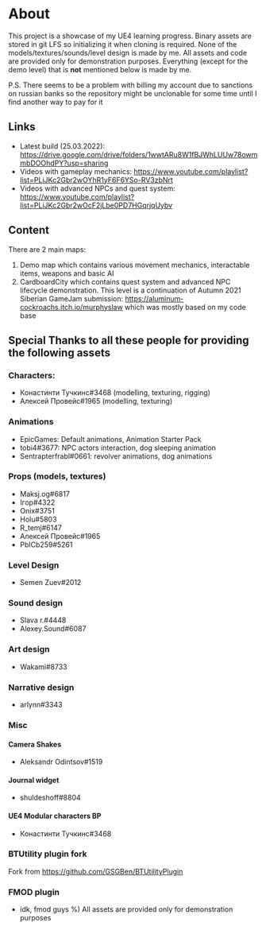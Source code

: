 # About
This project is a showcase of my UE4 learning progress.
Binary assets are stored in git LFS so initializing it when cloning is required.
None of the models/textures/sounds/level design is made by me. All assets and code are provided only for demonstration purposes. Everything (except for the demo level) that is **not** mentioned below is made by me.

P.S. There seems to be a problem with billing my account due to sanctions on russian banks so the repository might be unclonable for some time until I find another way to pay for it 

## Links
- Latest build (25.03.2022): https://drive.google.com/drive/folders/1wwtARu8W1fBJWhLUUw78owmmbDOOhdPY?usp=sharing
- Videos with gameplay mechanics: https://www.youtube.com/playlist?list=PLiJKc2Gbr2wOYhR1yF6F6YSo-RV3zbNrt
- Videos with advanced NPCs and quest system: https://www.youtube.com/playlist?list=PLiJKc2Gbr2wOcF2jLbe0PD7HGqrjqUybv

## Content
There are 2 main maps: 
1. Demo map which contains various movement mechanics, interactable items, weapons and basic AI
2. CardboardCity which contains quest system and advanced NPC lifecycle demonstration. This level is a continuation of Autumn 2021 Siberian GameJam submission: https://aluminum-cockroachs.itch.io/murphyslaw which was mostly based on my code base


## Special Thanks to all these people for providing the following assets ##
### Characters:
- Конастинти Тучкинс#3468 (modelling, texturing, rigging)
- Алексей Провейс#1965 (modelling, texturing)

### Animations
- EpicGames: Default animations, Animation Starter Pack
- tobi4#3677: NPC actors interaction, dog sleeping animation
- Sentrapterfrabl#0661: revolver animations, dog animations
### Props (models, textures) 
- Maksj.og#6817
- Ігор#4322
- Onix#3751
- Holu#5803
- R_temj#6147
- Алексей Провейс#1965
- PbICb259#5261
### Level Design
- Semen Zuev#2012
### Sound design
- Slava r.#4448
- Alexey.Sound#6087
### Art design
- Wakami#8733
### Narrative design
- arlynn#3343

### Misc
#### Camera Shakes
- Aleksandr Odintsov#1519
#### Journal widget
- shuldeshoff#8804
#### UE4 Modular characters BP
- Конастинти Тучкинс#3468

### BTUtility plugin fork
 Fork from https://github.com/GSGBen/BTUtilityPlugin
### FMOD plugin
- idk, fmod guys %)
All assets are provided only for demonstration purposes
